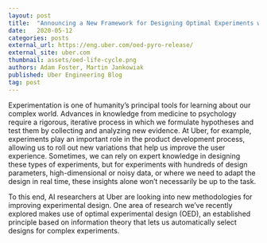 ```yaml
---
layout: post
title:  "Announcing a New Framework for Designing Optimal Experiments with Pyro"
date:   2020-05-12
categories: posts
external_url: https://eng.uber.com/oed-pyro-release/
external_site: uber.com
thumbnail: assets/oed-life-cycle.png
authors: Adam Foster, Martin Jankowiak
published: Uber Engineering Blog
tag: post
---
```


Experimentation is one of humanity’s principal tools for learning about our complex world. Advances in knowledge from medicine to psychology require a rigorous, iterative process in which we formulate hypotheses and test them by collecting and analyzing new evidence. At Uber, for example, experiments play an important role in the product development process, allowing us to roll out new variations that help us improve the user experience. Sometimes, we can rely on expert knowledge in designing these types of experiments, but for experiments with hundreds of design parameters, high-dimensional or noisy data, or where we need to adapt the design in real time, these insights alone won’t necessarily be up to the task. 

To this end, AI researchers at Uber are looking into new methodologies for improving experimental design. One area of research we’ve recently explored makes use of optimal experimental design (OED), an established principle based on information theory that lets us automatically select designs for complex experiments.